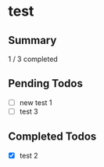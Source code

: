 # test

## Summary
1 / 3 completed

## Pending Todos
- [ ] new test 1
- [ ] test 3

## Completed Todos
- [x] test 2
